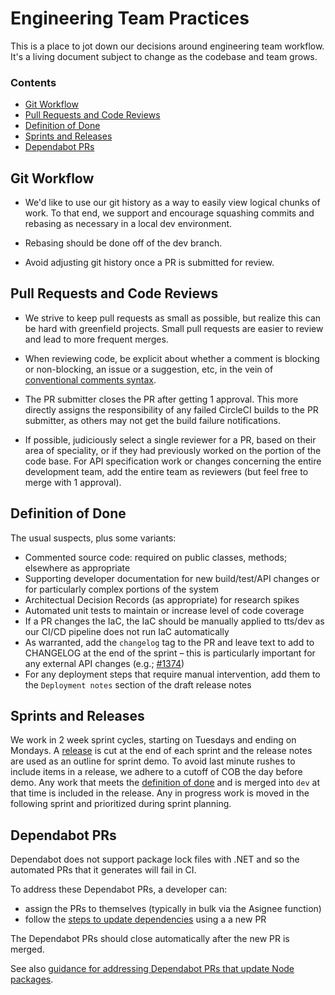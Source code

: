 # Engineering Team Practices

This is a place to jot down our decisions around engineering team workflow. It's a living document subject to change as the codebase and team grows.

### Contents
- [Git Workflow](#git-workflow)
- [Pull Requests and Code Reviews](#pull-requests-and-code-reviews)
- [Definition of Done](#definition-of-done)
- [Sprints and Releases](#sprints-and-releases)
- [Dependabot PRs](#dependabot-prs)

## Git Workflow

- We'd like to use our git history as a way to easily view logical chunks of work. To that end, we support and encourage squashing commits and rebasing as necessary in a local dev environment.

- Rebasing should be done off of the dev branch.

- Avoid adjusting git history once a PR is submitted for review.

## Pull Requests and Code Reviews

- We strive to keep pull requests as small as possible, but realize this can be hard with greenfield projects. Small pull requests are easier to review and lead to more frequent merges.

- When reviewing code, be explicit about whether a comment is blocking or non-blocking, an issue or a suggestion, etc, in the vein of [conventional comments syntax](https://conventionalcomments.org/).

- The PR submitter closes the PR after getting 1 approval. This more directly assigns the responsibility of any failed CircleCI builds to the PR submitter, as others may not get the build failure notifications.

- If possible, judiciously select a single reviewer for a PR, based on their area of speciality, or if they had previously worked on the portion of the code base. For API specification work or changes concerning the entire development team, add the entire team as reviewers (but feel free to merge with 1 approval).

## Definition of Done

The usual suspects, plus some variants:
- Commented source code: required on public classes, methods; elsewhere as appropriate
- Supporting developer documentation for new build/test/API changes or for particularly complex portions of the system
- Architectual Decision Records (as appropriate) for research spikes
- Automated unit tests to maintain or increase level of code coverage
- If a PR changes the IaC, the IaC should be manually applied to tts/dev as our CI/CD pipeline does not run IaC automatically
- As warranted, add the `changelog` tag to the PR and leave text to add to CHANGELOG at the end of the sprint – this is particularly important for any external API changes (e.g.; [#1374](https://github.com/18F/piipan/pull/1374))
- For any deployment steps that require manual intervention, add them to the `Deployment notes` section of the draft release notes

## Sprints and Releases

We work in 2 week sprint cycles, starting on Tuesdays and ending on Mondays. A [release](./releases.md) is cut at the end of each sprint and the release notes are used as an outline for sprint demo. To avoid last minute rushes to include items in a release, we adhere to a cutoff of COB the day before demo. Any work that meets the [definition of done](#definition-of-done) and is merged into `dev` at that time is included in the release. Any in progress work is moved in the following sprint and prioritized during sprint planning.

## Dependabot PRs

Dependabot does not support package lock files with .NET and so the automated PRs that it generates will fail in CI.

To address these Dependabot PRs, a developer can:
- assign the PRs to themselves (typically in bulk via the Asignee function)
- follow the [steps to update dependencies](./update-deps.md) using a a new PR

The Dependabot PRs should close automatically after the new PR is merged.

See also [guidance for addressing Dependabot PRs that update Node packages](./node.md).
